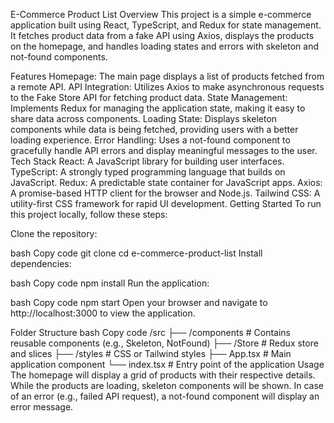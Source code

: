 
E-Commerce Product List
Overview
This project is a simple e-commerce application built using React, TypeScript, and Redux for state management. It fetches product data from a fake API using Axios, displays the products on the homepage, and handles loading states and errors with skeleton and not-found components.

Features
Homepage: The main page displays a list of products fetched from a remote API.
API Integration: Utilizes Axios to make asynchronous requests to the Fake Store API for fetching product data.
State Management: Implements Redux for managing the application state, making it easy to share data across components.
Loading State: Displays skeleton components while data is being fetched, providing users with a better loading experience.
Error Handling: Uses a not-found component to gracefully handle API errors and display meaningful messages to the user.
Tech Stack
React: A JavaScript library for building user interfaces.
TypeScript: A strongly typed programming language that builds on JavaScript.
Redux: A predictable state container for JavaScript apps.
Axios: A promise-based HTTP client for the browser and Node.js.
Tailwind CSS: A utility-first CSS framework for rapid UI development.
Getting Started
To run this project locally, follow these steps:

Clone the repository:

bash
Copy code
git clone <repository-url>
cd e-commerce-product-list
Install dependencies:

bash
Copy code
npm install
Run the application:

bash
Copy code
npm start
Open your browser and navigate to http://localhost:3000 to view the application.

Folder Structure
bash
Copy code
/src
  ├── /components        # Contains reusable components (e.g., Skeleton, NotFound)
  ├── /Store             # Redux store and slices
  ├── /styles            # CSS or Tailwind styles
  ├── App.tsx            # Main application component
  └── index.tsx          # Entry point of the application
Usage
The homepage will display a grid of products with their respective details.
While the products are loading, skeleton components will be shown.
In case of an error (e.g., failed API request), a not-found component will display an error message.
